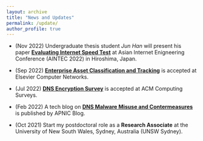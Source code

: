 ```yaml
---
layout: archive
title: "News and Updates"
permalink: /update/
author_profile: true
---
```



* (Nov 2022) Undergraduate thesis student *Jun Han* will present his paper [**Evaluating Internet Speed Test**](https://minzhaolyu.github.io/publications/) at Asian Internet Enigneering Conference (AINTEC 2022) in Hiroshima, Japan.

* (Sep 2022) [**Enterprise Asset Classification and Tracking**](https://minzhaolyu.github.io/publications/) is accepted at Elsevier Computer Networks.

* (Jul 2022) [**DNS Encryption Survey**](https://minzhaolyu.github.io/publications/) is accepted at ACM Computing Surveys.

* (Feb 2022) A tech blog on [**DNS Malware Misuse and Contermeasures**](https://minzhaolyu.github.io/talks/) is published by APNIC Blog.

* (Oct 2021) Start my postdoctoral role as a **Research Associate** at the University of New South Wales, Sydney, Australia (UNSW Sydney).